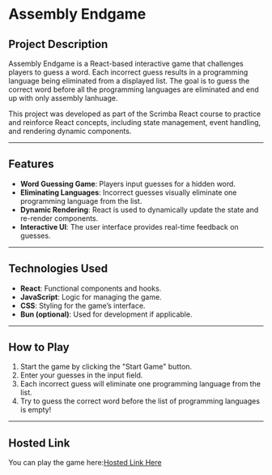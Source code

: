 # Assembly Endgame

## Project Description
Assembly Endgame is a React-based interactive game that challenges players to guess a word. Each incorrect guess results in a programming language being eliminated from a displayed list. The goal is to guess the correct word before all the programming languages are eliminated and end  up with only assembly lanhuage.

This project was developed as part of the Scrimba React course to practice and reinforce React concepts, including state management, event handling, and rendering dynamic components.

---

## Features
- **Word Guessing Game**: Players input guesses for a hidden word.
- **Eliminating Languages**: Incorrect guesses visually eliminate one programming language from the list.
- **Dynamic Rendering**: React is used to dynamically update the state and re-render components.
- **Interactive UI**: The user interface provides real-time feedback on guesses.

---

## Technologies Used
- **React**: Functional components and hooks.
- **JavaScript**: Logic for managing the game.
- **CSS**: Styling for the game’s interface.
- **Bun (optional)**: Used for development if applicable.

---

## How to Play
1. Start the game by clicking the "Start Game" button.
2. Enter your guesses in the input field.
3. Each incorrect guess will eliminate one programming language from the list.
4. Try to guess the correct word before the list of programming languages is empty!

---

## Hosted Link
You can play the game here:[Hosted Link Here](https://assembly-endgame-by-kiren.vercel.app/)

